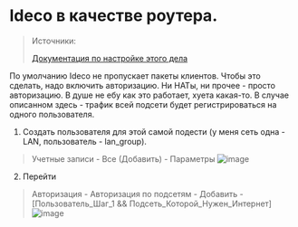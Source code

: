# Ideco в качестве роутера.

> Источники:
>
> [Документация по настройке этого дела ](https://docs.ideco.dev/settings/users/authorization/authorization-by-subnet)

По умолчанию Ideco не пропускает пакеты клиентов. Чтобы это сделать, надо включить авторизацию. Ни НАТы, ни прочее - просто авторизацию. В душе не ебу как это работает, хуета какая-то. В случае описанном здесь - трафик всей подсети будет регистрироваться на одного пользователя.

1. Создать пользователя для этой самой подести (у меня сеть одна - LAN, пользователь - lan_group).
> Учетные записи - Все (Добавить) - Параметры
![image](https://github.com/user-attachments/assets/4a2764b0-6446-4502-89b2-5080a4c97362)

2. Перейти
> Авторизация - Авторизация по подсетям - Добавить - [Пользователь_Шаг_1 && Подсеть_Которой_Нужен_Интернет]
![image](https://github.com/user-attachments/assets/3be92a41-5e15-409a-bf28-72d6a04d1476)
